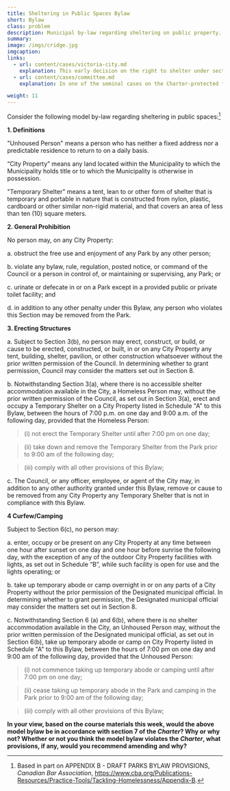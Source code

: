 ```yaml
---
title: Sheltering in Public Spaces Bylaw 
short: Bylaw
class: problem
description: Municipal by-law regarding sheltering on public property. 
summary: 
image: /imgs/cridge.jpg
imgcaption: 
links:
  - url: content/cases/victoria-city.md
    explanation: This early decision on the right to shelter under section 7 of the Charter laid much of the groundwork for subsequent developments in the law. What are the fundamentals of this approach? Is it vulnerable any way? How do you think it is informed by the modern style?
  - url: content/cases/committee.md
    explanation: In one of the seminal cases on the Charter-protected freedom of expression, the Supreme Court address some important aspects of 'public property' and some of the potential constitutional limitations on government ownership of such spaces. How might these be relevant to the design of the model municipal bylaw? 

weight: 11
---
```


Consider the following model by-law regarding sheltering in public spaces:[^1]

**1. Definitions**

"Unhoused Person" means a person who has neither a fixed address nor a predictable residence to return to on a daily basis.

“City Property” means any land located within the Municipality to which the Municipality holds title or to which the Municipality is otherwise in possession.  

"Temporary Shelter" means a tent, lean to or other form of shelter that is temporary and portable in nature that is constructed from nylon, plastic, cardboard or other similar non-rigid material, and that covers an area of less than ten (10) square meters.

**2. General Prohibition**

No person may, on any City Property:

a. obstruct the free use and enjoyment of any Park by any other person;

b. violate any bylaw, rule, regulation, posted notice, or command of the Council or a person in control of, or maintaining or supervising, any Park; or

c. urinate or defecate in or on a Park except in a provided public or private toilet facility; and

d. in addition to any other penalty under this Bylaw, any person who violates this Section may be removed from the Park.

**3. Erecting Structures**

a. Subject to Section 3(b), no person may erect, construct, or build, or cause to be erected, constructed, or built, in or on any City Property any tent, building, shelter, pavilion, or other construction whatsoever without the prior written permission of the Council. In determining whether to grant permission, Council may consider the matters set out in Section 8.

b. Notwithstanding Section 3(a), where there is no accessible shelter accommodation available in the City, a Homeless Person may, without the prior written permission of the Council, as set out in Section 3(a), erect and occupy a Temporary Shelter on a City Property listed in Schedule "A" to this Bylaw, between the hours of 7:00 p.m. on one day and 9:00 a.m. of the following day, provided that the Homeless Person:

> (i) not erect the Temporary Shelter until after 7:00 pm on one day;

> (ii) take down and remove the Temporary Shelter from the Park prior to 9:00 am of the following day;

> (iii) comply with all other provisions of this Bylaw;

c. The Council, or any officer, employee, or agent of the City may, in addition to any other authority granted under this Bylaw, remove or cause to be removed from any City Property any Temporary Shelter that is not in compliance with this Bylaw.

**4 Curfew/Camping**

Subject to Section 6(c), no person may:

a. enter, occupy or be present on any City Property at any time between one hour after sunset on one day and one hour before sunrise the following day, with the exception of any of the outdoor City Property facilities with lights, as set out in Schedule “B”, while such facility is open for use and the lights operating; or 

b. take up temporary abode or camp overnight in or on any parts of a City Property without the prior permission of the Designated municipal official. In determining whether to grant permission, the Designated municipal official may consider the matters set out in Section 8.

c. Notwithstanding Section 6 (a) and 6(b), where there is no shelter accommodation available in the City, an Unhoused Person may, without the prior written permission of the Designated municipal official, as set out in Section 6(b), take up temporary abode or camp on City Property listed in Schedule "A" to this Bylaw, between the hours of 7:00 pm on one day and 9:00 am of the following day, provided that the Unhoused Person:

> (i) not commence taking up temporary abode or camping until after 7:00 pm on one day;

> (ii) cease taking up temporary abode in the Park and camping in the Park prior to 9:00 am of the following day;

> (iii) comply with all other provisions of this Bylaw;

**In your view, based on the course materials this week, would the above model bylaw be in accordance with section 7 of the *Charter*? Why or why not? Whether or not you think the model bylaw violates the *Charter*, what provisions, if any, would you recommend amending and why?**


[^1]: Based in part on APPENDIX B - DRAFT PARKS BYLAW PROVISIONS, *Canadian Bar Association*, https://www.cba.org/Publications-Resources/Practice-Tools/Tackling-Homelessness/Appendix-B.